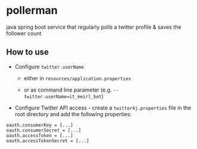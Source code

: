 # pollerman
java spring boot service that regularly polls a twitter profile &amp; saves the follower count

## How to use

- Configure ```twitter.userName``` 

  - either in ```resources/application.properties``` 
  
  - or as command line parameter (e.g. ```--twitter.userName=it_meirl_bot```)

- Configure Twitter API access - create a ```twitter4j.properties``` file in the root directory and add the following properties:
```
oauth.consumerKey = [...]
oauth.consumerSecret = [...]
oauth.accessToken = [...]
oauth.accessTokenSecret = [...]
```
